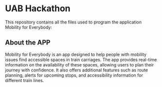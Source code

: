 # UAB Hackathon
 This repository contains all the files used to program the application Mobility for Everybody:

## About the APP
 Mobility for Everybody is an app designed to help people with mobility issues find accessible spaces in train carriages. The    app provides real-time information on the availability of these spaces, allowing users to plan their journey with confidence. It also offers additional features such as route planning, alerts for upcoming stops, and accessibility information for different train lines.
